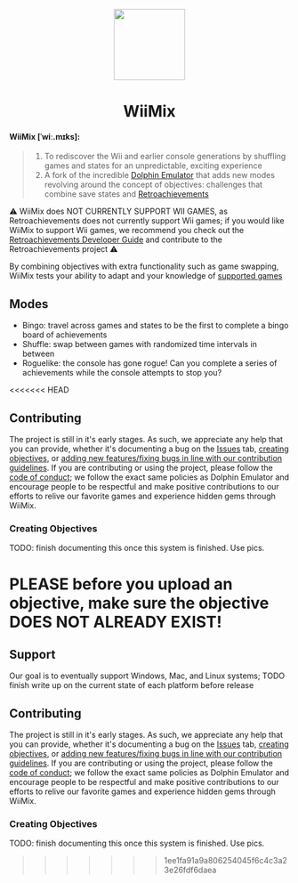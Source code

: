 <p align="center">
  <a href="https://wiimake.github.io/static-site/">
    <img src="https://github.com/WiiMake/WiiMix/blob/master/Data/dolphin-emu.png?raw=true" height="128">
  </a>
  <h1 align="center">WiiMix</h1>
</p>

#### WiiMix [ˈwiː.mɪks]:

> 1. To rediscover the Wii and earlier console generations by shuffling games and states for an unpredictable, exciting experience
> 2. A fork of the incredible [Dolphin Emulator](https://dolphin-emu.org) that adds new modes revolving around the concept of objectives: challenges that combine save states and [Retroachievements](https://retroachievements.org/)

⚠️ WiiMix does NOT CURRENTLY SUPPORT WII GAMES, as Retroachievements does not currently support Wii games; if you would like WiiMix to support Wii games, we recommend you check out the [Retroachievements Developer Guide](https://docs.retroachievements.org/developer-docs/getting-started-as-an-achievement-developer.html) and contribute to the Retroachievements project ⚠️

By combining objectives with extra functionality such as game swapping, WiiMix tests your ability to adapt and your knowledge of [supported games](https://wiimake.github.io/static-site/)

## Modes

- Bingo: travel across games and states to be the first to complete a bingo board of achievements
- Shuffle: swap between games with randomized time intervals in between
- Roguelike: the console has gone rogue! Can you complete a series of achievements while the console attempts to stop you?

<<<<<<< HEAD
## Contributing

The project is still in it's early stages. As such, we appreciate any help that you can provide, whether it's documenting a bug on the [Issues](https://github.com/WiiMake/WiiMix/issues) tab, [creating objectives](#creating-objectives), or [adding new features/fixing bugs in line with our contribution guidelines](https://github.com/WiiMake/WiiMix/blob/master/Contributing.md). If you are contributing or using the project, please follow the [code of conduct](https://github.com/WiiMake/WiiMix/blob/master/CODE_OF_CONDUCT.md); we follow the exact same policies as Dolphin Emulator and encourage people to be respectful and make positive contributions to our efforts to relive our favorite games and experience hidden gems through WiiMix.

### Creating Objectives

TODO: finish documenting this once this system is finished. Use pics.

PLEASE before you upload an objective, make sure the objective DOES NOT ALREADY EXIST!
=======
## Support

Our goal is to eventually support Windows, Mac, and Linux systems; TODO finish write up on the current state of each platform before release  

## Contributing

The project is still in it's early stages. As such, we appreciate any help that you can provide, whether it's documenting a bug on the [Issues](https://github.com/WiiMake/WiiMix/issues) tab, [creating objectives](#creating-objectives), or [adding new features/fixing bugs in line with our contribution guidelines](https://github.com/WiiMake/WiiMix/blob/master/Contributing.md). If you are contributing or using the project, please follow the [code of conduct](https://github.com/WiiMake/WiiMix/blob/master/CODE_OF_CONDUCT.md); we follow the exact same policies as Dolphin Emulator and encourage people to be respectful and make positive contributions to our efforts to relive our favorite games and experience hidden gems through WiiMix.

### Creating Objectives

TODO: finish documenting this once this system is finished. Use pics.
>>>>>>> 1ee1fa91a9a806254045f6c4c3a23e26fdf6daea
